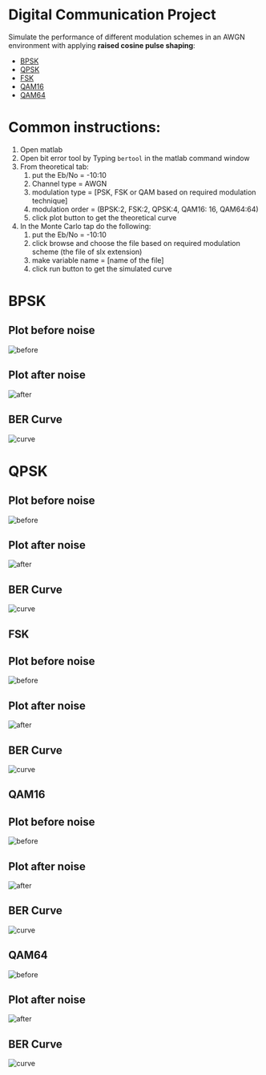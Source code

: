 # Digital Communication Project
Simulate the performance of different modulation schemes in an AWGN environment with applying **raised cosine pulse shaping**:
- [BPSK](#BPSK)
- [QPSK](#QPSK)
- [FSK](#FSK)
- [QAM16](#QAM16)
- [QAM64](#QAM64)

 # Common instructions:
 1. Open matlab
 2. Open bit error tool by Typing `bertool` in the matlab command window
 3. From theoretical tab:
    1. put the Eb/No = -10:10
    2. Channel type = AWGN
    3. modulation type = [PSK, FSK or QAM based on required modulation technique]
    4. modulation order = (BPSK:2, FSK:2, QPSK:4, QAM16: 16, QAM64:64)
    5. click plot button to get the theoretical curve
 4. In the Monte Carlo tap do the following:
    1. put the Eb/No = -10:10
    2. click browse and choose the file based on required modulation scheme (the file of slx extension)
    3. make variable name = [name of the file]
    4. click run button to get the simulated curve


# <a id="BPSK"></a>BPSK
## Plot before noise
![before](images/BPSK-before.jpg)
## Plot after noise
![after](images/BPSK-after.jpg)
## BER Curve
![curve](images/BPSK-curve.jpg)


# <a id="QPSK"></a> QPSK

## Plot before noise
![before](images/QPSK-before.jpg)
## Plot after noise
![after](images/QPSK-after.jpg)
## BER Curve
![curve](images/QPSK-curve.jpg)


## <a id="FSK"></a> FSK

## Plot before noise
![before](images/FSK-before.jpg)
## Plot after noise
![after](images/FSK-after.jpg)
## BER Curve
![curve](images/FSK-curve.jpg)



## <a id="QAM16"></a>QAM16

## Plot before noise
![before](images/QAM16-before.jpg)
## Plot after noise
![after](images/QAM16-after.jpg)
## BER Curve
![curve](images/QAM16-curve.jpg)


## <a id="QAM64"></a>QAM64
![before](images/QAM64-before.jpg)
## Plot after noise
![after](images/QAM64-after.jpg)
## BER Curve
![curve](images/QAM64-curve.jpg)